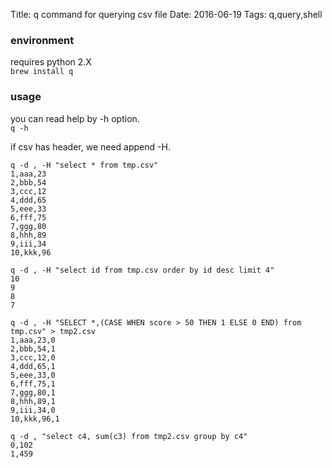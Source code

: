 Title: q command for querying csv file
Date: 2016-06-19
Tags: q,query,shell

### environment

requires python 2.X  
`brew install q`

### usage

you can read help by -h option.  
`q -h`  

if csv has header, we need append -H.

```
q -d , -H "select * from tmp.csv"
1,aaa,23
2,bbb,54
3,ccc,12
4,ddd,65
5,eee,33
6,fff,75
7,ggg,80
8,hhh,89
9,iii,34
10,kkk,96
```

```
q -d , -H "select id from tmp.csv order by id desc limit 4"
10
9
8
7
```

```
q -d , -H "SELECT *,(CASE WHEN score > 50 THEN 1 ELSE 0 END) from tmp.csv" > tmp2.csv
1,aaa,23,0
2,bbb,54,1
3,ccc,12,0
4,ddd,65,1
5,eee,33,0
6,fff,75,1
7,ggg,80,1
8,hhh,89,1
9,iii,34,0
10,kkk,96,1
```

```
q -d , "select c4, sum(c3) from tmp2.csv group by c4"
0,102
1,459
```

